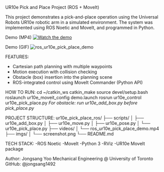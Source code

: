 UR10e Pick and Place Project (ROS + MoveIt)

This project demonstrates a pick-and-place operation using the Universal Robots UR10e robotic arm in a simulated environment. The system was implemented using ROS Noetic and MoveIt, and programmed in Python.

Demo (MP4)
[![Watch the demo](./imgs/screnshot.png)](./videos/ros_ur10e_pick_place_demo.mp4)

Demo (GIF)
![ros_ur10e_pick_place_demo](https://github.com/user-attachments/assets/eb5a9157-516f-4ba4-bb47-5cd46bff3a72)

FEATURES:
- Cartesian path planning with multiple waypoints
- Motion execution with collision checking
- Obstacle (box) insertion into the planning scene
- ROS-integrated control using MoveIt Commander (Python API)

HOW TO RUN:
cd ~/catkin_ws
catkin_make
source devel/setup.bash
roslaunch ur10e_moveit_config demo.launch
rosrun ur10e_control ur10e_pick_place.py
*For obstacle: run ur10e_add_box.py before pick_place.py*

PROJECT STRUCTURE:
ur10e_pick_place_ros/
├── scripts/
│   ├── ur10e_add_box.py
│   ├── ur10e_move.py
│   ├── ur10e_pose.py
│   └── ur10e_pick_place.py
├── videos/
│   └── ros_ur10e_pick_place_demo.mp4
├── imgs/
│   └── screenshot.png
└── README.md

TECH STACK:
-ROS Noetic
-MoveIt
-Python 3
-RViz
-UR10e MoveIt package

Author:
Jongsang Yoo
Mechanical Engineering @ University of Toronto
GitHub: @jongsang1492


